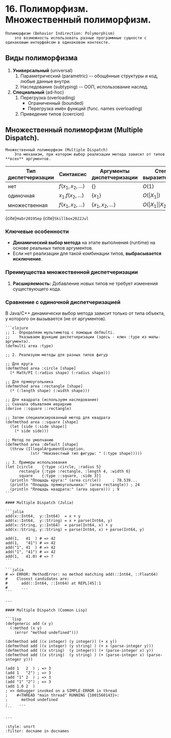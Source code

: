 # 16. Полиморфизм. Множественный полиморфизм.

```{glossary}
Полиморфизм (Behavior Indirection: Polymorphism)
    это возможность использовать разные программные сущности с одинаковым интерфейсом в одинаковом контексте.
```

## Виды полиморфизма

1. **Универсальный** (universal)
    1. Параметрический (parametric) -- обощённые структуры и код, любые данные внутри.
    1. Наследование (subtyping) -- ООП, использование наслед.
1. **Специальный** (ad-hoc)
    1. Перегрузка (overloading)
        - Ограниченный (bounded)
        - Перегрузка имён функций (func. names overloading)
    1. Приведение типов (coercion)

## Множественный полиморфизм (Multiple Dispatch).

```{glossary}
Множественный полиморфизм (Multiple Dispatch)
    Это механизм, при котором выбор реализации метода зависит от типов **всех** аргументов.
```

|Тип диспетчеризации|Синтаксис|Аргументы диспетчеризации|Степень выразительности|Выразительная возможность
|---|---|---|---|---|
|нет|$f\left(x_1, x_2, \ldots \right)$| $\{\}$ | $O(1)$ | постоянная |
|одиночная|$x_1.f\left(x_2, \ldots \right)$| $\{x_1\}$ | $O(\|X_1\|)$ | линейная |
|множественная|$f\left(x_1, x_2, \ldots \right)$| $\{x_1, x_2, \ldots \}$ | $O(\|X_1\|\|X_2\|\ldots)$ | экспоненциальная |

{cite}`Habr2019Sep` {cite}`Skillbox2022Jul`

### Ключевые особенности

- **Динамический выбор метода** на этапе выполнения (runtime) на основе реальных типов аргументов.
- Если нет реализации для такой комбинации типов, **выбрасывается исключение**.

### Преимущества множественной диспетчеризации

1. **Расширяемость:** Добавление новых типов не требует изменения существующего кода.

### Сравнение с одиночной диспетчеризацией

В Java/C++ динамически выбор метода зависит только от типа объекта, у которого он вызывается (не от аргументов).

````{dropdown} Clojure Пример
```clojure
;; 1. Определяем мультиметод с помощью defmulti.
;;    Указываем функцию диспетчеризации (здесь - ключ :type из мапы-аргумента).
(defmulti area :type)

;; 2. Реализуем методы для разных типов фигур

;; Для круга
(defmethod area :circle [shape]
  (* Math/PI (:radius shape) (:radius shape)))

;; Для прямоугольника
(defmethod area :rectangle [shape]
  (* (:length shape) (:width shape)))

;; Для квадрата (используем наследование)
;; Сначала объявляем иерархию
(derive ::square ::rectangle)

;; Затем специализированный метод для квадрата
(defmethod area ::square [shape]
  (let [side (:side shape)]
    (* side side)))

;; Метод по умолчанию
(defmethod area :default [shape]
  (throw (IllegalArgumentException. 
           (str "Неизвестный тип фигуры: " (:type shape)))))

;; 3. Примеры использования
(let [circle    {:type :circle, :radius 5}
      rectangle {:type :rectangle, :length 4, :width 6}
      square    {:type ::square, :side 3}]
  (println "Площадь круга:" (area circle))     ; 78.539...
  (println "Площадь прямоугольника:" (area rectangle)) ; 24
  (println "Площадь квадрата:" (area square))) ; 9
```
````

````{dropdown} Пенской А.В.
#### Multiple Dispatch (Julia)

```julia
add(x::Int64,  y::Int64)  = x + y
add(x::Int64,  y::String) = x + parse(Int64, y)
add(x::String, y::Int64)  = parse(Int64, x) + y
add(x::String, y::String) = parse(Int64, x) + parse(Int64, y)

add(1,   41  ) # => 42
add(1,   "41") # => 42
add("1", 41  ) # => 42
add("1", "41") # => 42
add(1,   41.0) # => ?
```

```julia
# => ERROR: MethodError: no method matching add(::Int64, ::Float64)
#    Closest candidates are:
#      add(::Int64, ::Int64) at REPL[45]:1
#      ...
```

---

#### Multiple Dispatch (Common Lisp)

```lisp
(defgeneric add (x y)
  (:method (x y)
    (error "method undefined")))

(defmethod add ((x integer) (y integer)) (+ x y))
(defmethod add ((x integer) (y string) ) (+ x (parse-integer y)))
(defmethod add ((x string)  (y integer)) (+ (parse-integer x) y))
(defmethod add ((x string)  (y string) ) (+ (parse-integer x) (parse-integer y)))

(add 1   2  ) ; => 3
(add 1   "2") ; => 3
(add "1" 2  ) ; => 3
(add "1" "2") ; => 3
(add 1.0 2  )
; => debugger invoked on a SIMPLE-ERROR in thread
;    #<THREAD "main thread" RUNNING {1001560143}>:
;      method undefined
;     ...
```

---
````

```{bibliography}
:style: unsrt
:filter: docname in docnames
```
